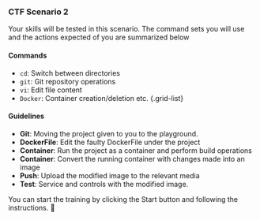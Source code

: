 ### CTF Scenario 2

Your skills will be tested in this scenario. The command sets you will use and the actions expected of you are summarized below
#### Commands
- `cd`: Switch between directories
- `git`: Git repository operations
- `vi`: Edit file content
- `Docker`: Container creation/deletion etc.
{.grid-list}

#### Guidelines
- **Git**: Moving the project given to you to the playground.
- **DockerFile**: Edit the faulty DockerFile under the project
- **Container**: Run the project as a container and perform build operations
- **Container**: Convert the running container with changes made into an image
- **Push**: Upload the modified image to the relevant media
- **Test**: Service and controls with the modified image.


You can start the training by clicking the Start button and following the instructions. 🚀
